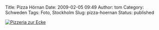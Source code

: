 Title: Pizza Hörnan
Date: 2009-02-05 09:49
Author: tom
Category: Schweden
Tags: Foto, Stockholm
Slug: pizza-hoernan
Status: published

[![Pizzeria zur
Ecke](/pic/pizzahornan_s.jpg "Pizzeria zur Ecke")](/pic/pizzahornan_l.jpg)

